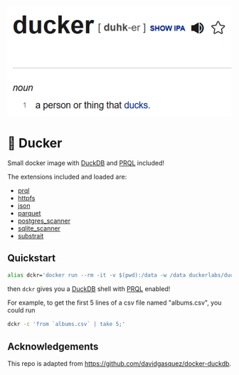 [![ducker: [noun] a person or thing that ducks](ducker_definition.png)](https://www.dictionary.com/browse/ducker)

# 🦆 Ducker

Small docker image with [DuckDB](https://github.com/duckdb/duckdb) and [PRQL](https://github.com/PRQL/prql) included!

The extensions included and loaded are:
  * [prql](https://github.com/ywelsch/duckdb-prql)
  * [httpfs](https://duckdb.org/docs/extensions/httpfs.html)
  * [json](https://duckdb.org/docs/extensions/json)
  * [parquet](https://duckdb.org/docs/data/parquet)
  * [postgres_scanner](https://duckdb.org/docs/extensions/postgres_scanner)
  * [sqlite_scanner](https://duckdb.org/docs/extensions/sqlite_scanner)
  * [substrait](https://duckdb.org/docs/extensions/substrait)

## Quickstart

```bash
alias dckr='docker run --rm -it -v $(pwd):/data -w /data duckerlabs/ducker'
```
then `dckr` gives you a [DuckDB](https://duckdb.org/) shell with [PRQL](https://www.prql-lang.org/) enabled!

For example, to get the first 5 lines of a csv file named "albums.csv", you could run
```bash
dckr -c 'from `albums.csv` | take 5;'
```

## Acknowledgements

This repo is adapted from https://github.com/davidgasquez/docker-duckdb.
